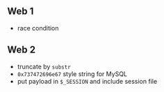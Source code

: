 ## Web 1

- race condition

## Web 2

- truncate by `substr`
- `0x737472696e67` style string for MySQL
- put payload in `$_SESSION` and include session file
